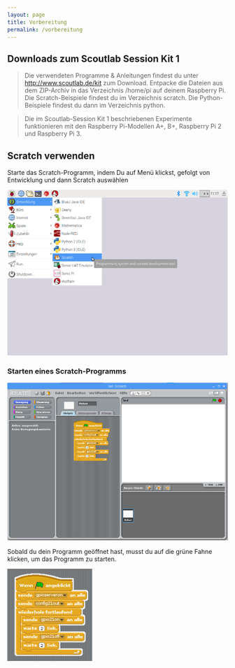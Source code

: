 ```yaml
---
layout: page
title: Vorbereitung
permalink: /vorbereitung
---
```

## Downloads zum Scoutlab Session Kit 1
>Die verwendeten Programme & Anleitungen findest du unter http://www.scoutlab.de/kit zum Download.
Entpacke die Dateien aus dem ZIP-Archiv in das Verzeichnis /home/pi auf deinem Raspberry Pi.
Die Scratch-Beispiele findest du im Verzeichnis scratch.
Die Python-Beispiele findest du dann im Verzeichnis python.

>Die im Scoutlab-Session Kit 1 beschriebenen Experimente funktionieren mit den Raspberry Pi-Modellen A+, B+, Raspberry Pi 2 und Raspberry Pi 3.

## Scratch verwenden
Starte das Scratch-Programm, indem Du auf Menü klickst, gefolgt von Entwicklung und dann Scratch auswählen

![Scratch starten](images/scratch_starten.png)


### Starten eines Scratch-Programms

![](images/scratch_oberflaeche.png)

Sobald du dein Programm geöffnet hast, musst du auf die grüne Fahne klicken, um das Programm zu starten.

![Scratch Programm starten](images/scratch_programm_starten.png)
